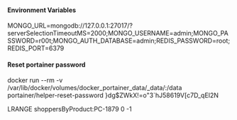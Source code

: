 
#### Environment Variables

MONGO_URL=mongodb://127.0.0.1:27017/?serverSelectionTimeoutMS=2000;MONGO_USERNAME=admin;MONGO_PASSWORD=r00t;MONGO_AUTH_DATABASE=admin;REDIS_PASSWORD=root;REDIS_PORT=6379


#### Reset portainer password
docker run --rm -v /var/lib/docker/volumes/docker_portainer_data/_data/:/data portainer/helper-reset-password
}dg$ZWkX!=o"3`hJ58619V[c7D_qEI2N


LRANGE shoppersByProduct:PC-1879 0 -1